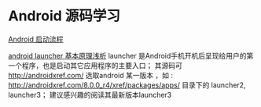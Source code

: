 # Android 源码学习

[Android 启动流程](./startup.md)

[android launcher 基本原理浅析]()
launcher 是Android手机开机后呈现给用户的第一个程序，也是启动其它应用程序的主要入口；
其源码可 http://androidxref.com/ 选取android 某一版本 ，如 : http://androidxref.com/8.0.0_r4/xref/packages/apps/ 目录下的 launcher2, launcher3； 建议感兴趣的阅读其最新版本launcher3
